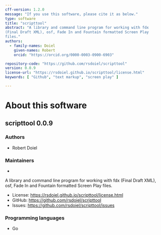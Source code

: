 ```yaml
---
cff-version: 1.2.0
message: "If you use this software, please cite it as below."
type: software
title: "scripttool"
abstract: "A library and command line program for working with fdx
(Final Draft XML), osf, Fade In and Fountain formatted Screen Play
files."
authors:
  - family-names: Doiel
    given-names: Robert
    orcid: "https://orcid.org/0000-0003-0900-6903"

repository-code: "https://github.com/rsdoiel/scripttool"
version: 0.0.9
license-url: "https://rsdoiel.github.io/scripttool/license.html"
keywords: [ "Github", "text markup", "screen play" ]

---
```


About this software
===================

## scripttool 0.0.9

### Authors

- Robert Doiel


### Maintainers

-  

A library and command line program for working with fdx (Final Draft
XML), osf, Fade In and Fountain formatted Screen Play files.

- License: <https://rsdoiel.github.io/scripttool/license.html>
- GitHub: <https://github.com/rsdoiel/scripttool>
- Issues: <https://github.com/rsdoiel/scripttool/issues>


### Programming languages

- Go


